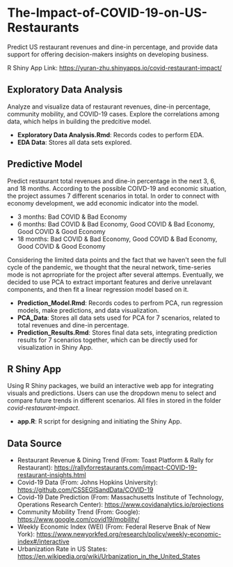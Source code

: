 # The-Impact-of-COVID-19-on-US-Restaurants

Predict US restaurant revenues and dine-in percentage, and provide data support for offering decision-makers insights on developing business.

R Shiny App Link: https://yuran-zhu.shinyapps.io/covid-restaurant-impact/

## Exploratory Data Analysis

Analyze and visualize data of restaurant revenues, dine-in percentage, community mobility, and COVID-19 cases. Explore the correlations among data, which helps in building the predcitive model.

- **Exploratory Data Analysis.Rmd**: Records codes to perform EDA.
- **EDA Data**: Stores all data sets explored.

## Predictive Model

Predict restaurant total revenues and dine-in percentage in the next 3, 6, and 18 months. According to the possible COIVD-19 and economic situation, the project assumes 7 different scenarios in total. In order to connect with economy development, we add economic indicator into the model.

- 3 months: Bad COVID & Bad Economy
- 6 months: Bad COVID & Bad Economy, Good COVID & Bad Economy, Good COVID & Good Economy
- 18 months: Bad COVID & Bad Economy, Good COVID & Bad Economy, Good COVID & Good Economy


Considering the limited data points and the fact that we haven't seen the full cycle of the pandemic, we thought that the neural network, time-series mode is not aprropriate for the project after several attemps. Eventually, we decided to use PCA to extract important features and derive unrelavant components, and then fit a linear regression model based on it.

- **Prediction_Model.Rmd**: Records codes to perfrom PCA, run regression models, make predictions, and data visualization.
- **PCA_Data**: Stores all data sets used for PCA for 7 scenarios, related to total revenues and dine-in percentage.
- **Prediction_Results.Rmd**: Stores final data sets, integrating prediction results for 7 scenarios together, which can be directly used for visualization in Shiny App.

## R Shiny App

Using R Shiny packages, we build an interactive web app for integrating visuals and predictions. Users can use the dropdown menu to select and compare future trends in different scenarios. All files in stored in the folder *covid-restaurant-impact*.

- **app.R**: R script for designing and initiating the Shiny App.

## Data Source

- Restaurant Revenue & Dining Trend (From: Toast Platform & Rally for Restaurant): https://rallyforrestaurants.com/impact-COVID-19-restaurant-insights.html
- Covid-19 Data (From: Johns Hopkins University): https://github.com/CSSEGISandData/COVID-19
- Covid-19 Date Prediction (From: Massachusetts Institute of Technology, Operations Research Center): https://www.covidanalytics.io/projections
- Community Mobility Trend (From: Google): https://www.google.com/covid19/mobility/
- Weekly Economic Index (WEI) (From: Federal Reserve Bnak of New York): https://www.newyorkfed.org/research/policy/weekly-economic-index#/interactive
- Urbanization Rate in US States: https://en.wikipedia.org/wiki/Urbanization_in_the_United_States
                                  
